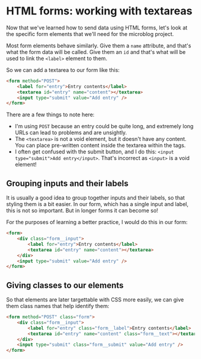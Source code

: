 # HTML forms: working with textareas

Now that we've learned how to send data using HTML forms, let's look at the specific form elements that we'll need for the microblog project.

Most form elements behave similarly. Give them a `name` attribute, and that's what the form data will be called. Give them an `id` and that's what will be used to link the `<label>` element to them.

So we can add a textarea to our form like this:

```html
<form method="POST">
    <label for="entry">Entry contents</label>
    <textarea id="entry" name="content"></textarea>
    <input type="submit" value="Add entry" />
</form>
```

There are a few things to note here:

- I'm using `POST` because an entry could be quite long, and extremely long URLs can lead to problems and are unsightly.
- The `<textarea>` is not a void element, but it doesn't have any content. You can place pre-written content inside the textarea within the tags.
- I often get confused with the submit button, and I do this: `<input type="submit">Add entry</input>`. That's incorrect as `<input>` is a void element!

## Grouping inputs and their labels

It is usually a good idea to group together inputs and their labels, so that styling them is a bit easier. In our form, which has a single input and label, this is not so important. But in longer forms it can become so!

For the purposes of learning a better practice, I would do this in our form:

```html
<form>
    <div class="form__input">
        <label for="entry">Entry contents</label>
        <textarea id="entry" name="content"></textarea>
    </div>
    <input type="submit" value="Add entry" />
</form>
```

## Giving classes to our elements

So that elements are later targettable with CSS more easily, we can give them class names that help identify them:

```html
<form method="POST" class="form">
    <div class="form__input">
        <label for="entry" class="form__label">Entry contents</label>
        <textarea id="entry" name="content" class="form__text"></textarea>
    </div>
    <input type="submit" class="form__submit" value="Add entry" />
</form>
```